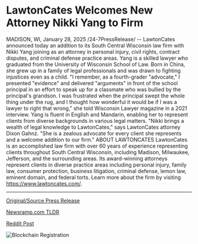 # LawtonCates Welcomes New Attorney Nikki Yang to Firm

MADISON, WI, January 28, 2025 /24-7PressRelease/ -- LawtonCates announced today an addition to its South Central Wisconsin law firm with Nikki Yang joining as an attorney in personal injury, civil rights, contract disputes, and criminal defense practice areas.   Yang is a skilled lawyer who graduated from the University of Wisconsin School of Law. Born in China, she grew up in a family of legal professionals and was drawn to fighting injustices even as a child.   "I remember, as a fourth-grader "advocate," I presented "evidence" and delivered "arguments" in front of the school principal in an effort to speak up for a classmate who was bullied by the principal's grandson. I was frustrated when the principal swept the whole thing under the rug, and I thought how wonderful it would be if I was a lawyer to right that wrong," she told Wisconsin Lawyer magazine in a 2021 interview.  Yang is fluent in English and Mandarin, enabling her to represent clients from diverse backgrounds in various legal matters.   "Nikki brings a wealth of legal knowledge to LawtonCates," says LawtonCates attorney Dixon Gahnz. "She is a zealous advocate for every client she represents and a welcome addition to our firm."  ABOUT LAWTONCATES    LawtonCates is an accomplished law firm with over 60 years of experience representing clients throughout South Central Wisconsin, including Madison, Milwaukee, Jefferson, and the surrounding areas. Its award-winning attorneys represent clients in diverse practice areas including personal injury, family law, consumer protection, business litigation, criminal defense, lemon law, eminent domain, and federal torts. Learn more about the firm by visiting https://www.lawtoncates.com/. 

---

[Original/Source Press Release](https://www.24-7pressrelease.com/press-release/519195/lawtoncates-welcomes-new-attorney-nikki-yang-to-firm)
                    

[Newsramp.com TLDR](https://newsramp.com/curated-news/lawtoncates-adds-skilled-attorney-nikki-yang-to-south-central-wisconsin-law-firm/0a3bf0f8775eeee9c9bb34322ea7a696) 

 



[Reddit Post](https://www.reddit.com/r/newsramp/comments/1ibwy5e/lawtoncates_adds_skilled_attorney_nikki_yang_to/) 



![Blockchain Registration](https://cdn.newsramp.app/24-7PressRelease/qrcode/251/28/lossfL63.webp)